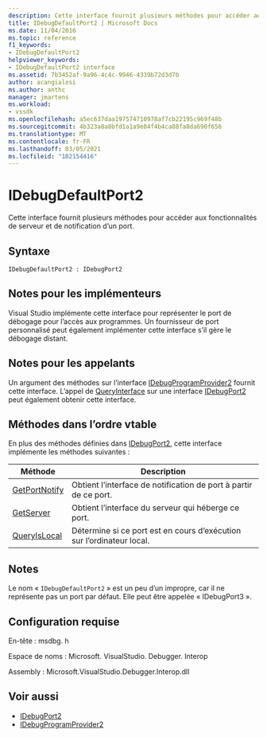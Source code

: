 ```yaml
---
description: Cette interface fournit plusieurs méthodes pour accéder aux fonctionnalités de serveur et de notification d’un port.
title: IDebugDefaultPort2 | Microsoft Docs
ms.date: 11/04/2016
ms.topic: reference
f1_keywords:
- IDebugDefaultPort2
helpviewer_keywords:
- IDebugDefaultPort2 interface
ms.assetid: 7b3452af-9a96-4c4c-9946-4339b72d3d7b
author: acangialosi
ms.author: anthc
manager: jmartens
ms.workload:
- vssdk
ms.openlocfilehash: a5ec637daa197574710978af7cb22195c969f48b
ms.sourcegitcommit: 4b323a8a8bfd1a1a9e84f4b4ca88fa8da690f656
ms.translationtype: MT
ms.contentlocale: fr-FR
ms.lasthandoff: 03/05/2021
ms.locfileid: "102154416"
---
```

# <a name="idebugdefaultport2"></a>IDebugDefaultPort2
Cette interface fournit plusieurs méthodes pour accéder aux fonctionnalités de serveur et de notification d’un port.

## <a name="syntax"></a>Syntaxe

```
IDebugDefaultPort2 : IDebugPort2
```

## <a name="notes-for-implementers"></a>Notes pour les implémenteurs
 Visual Studio implémente cette interface pour représenter le port de débogage pour l’accès aux programmes. Un fournisseur de port personnalisé peut également implémenter cette interface s’il gère le débogage distant.

## <a name="notes-for-callers"></a>Notes pour les appelants
 Un argument des méthodes sur l’interface [IDebugProgramProvider2](../../../extensibility/debugger/reference/idebugprogramprovider2.md) fournit cette interface. L’appel de [QueryInterface](/cpp/atl/queryinterface) sur une interface [IDebugPort2](../../../extensibility/debugger/reference/idebugport2.md) peut également obtenir cette interface.

## <a name="methods-in-vtable-order"></a>Méthodes dans l’ordre vtable
 En plus des méthodes définies dans [IDebugPort2](../../../extensibility/debugger/reference/idebugport2.md), cette interface implémente les méthodes suivantes :

|Méthode|Description|
|------------|-----------------|
|[GetPortNotify](../../../extensibility/debugger/reference/idebugdefaultport2-getportnotify.md)|Obtient l’interface de notification de port à partir de ce port.|
|[GetServer](../../../extensibility/debugger/reference/idebugdefaultport2-getserver.md)|Obtient l’interface du serveur qui héberge ce port.|
|[QueryIsLocal](../../../extensibility/debugger/reference/idebugdefaultport2-queryislocal.md)|Détermine si ce port est en cours d’exécution sur l’ordinateur local.|

## <a name="remarks"></a>Notes
 Le nom « `IDebugDefaultPort2` » est un peu d’un impropre, car il ne représente pas un port par défaut. Elle peut être appelée « IDebugPort3 ».

## <a name="requirements"></a>Configuration requise
 En-tête : msdbg. h

 Espace de noms : Microsoft. VisualStudio. Debugger. Interop

 Assembly : Microsoft.VisualStudio.Debugger.Interop.dll

## <a name="see-also"></a>Voir aussi
- [IDebugPort2](../../../extensibility/debugger/reference/idebugport2.md)
- [IDebugProgramProvider2](../../../extensibility/debugger/reference/idebugprogramprovider2.md)
